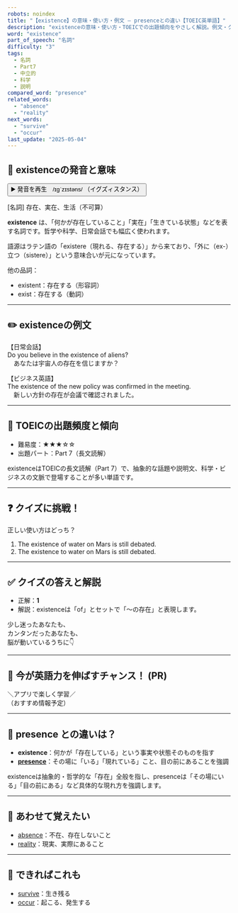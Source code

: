 ```yaml
---
robots: noindex
title: "【existence】の意味・使い方・例文 ― presenceとの違い【TOEIC英単語】"
description: "existenceの意味・使い方・TOEICでの出題傾向をやさしく解説。例文・クイズ付きでpresenceとの違いもわかりやすく学べます。"
word: "existence"
part_of_speech: "名詞"
difficulty: "3"
tags:
  - 名詞
  - Part7
  - 中立的
  - 科学
  - 説明
compared_word: "presence"
related_words:
  - "absence"
  - "reality"
next_words:
  - "survive"
  - "occur"
last_update: "2025-05-04"
---
```


## 🔰 existenceの発音と意味

<button class="play-audio" onclick="playTTS('existence')">
  <span class="play-audio-main">
    ▶️ 発音を再生　/ɪɡˈzɪstəns/
  </span>
  <span class="play-audio-sub">
    （イグズィスタンス）
  </span>
</button>

[名詞] 存在、実在、生活（不可算）

**existence** は、「何かが存在していること」「実在」「生きている状態」などを表す名詞です。哲学や科学、日常会話でも幅広く使われます。

語源はラテン語の「existere（現れる、存在する）」から来ており、「外に（ex-）立つ（sistere）」という意味合いが元になっています。

他の品詞：  
- existent：存在する（形容詞）
- exist：存在する（動詞）

---

## ✏️ existenceの例文

【日常会話】  
Do you believe in the existence of aliens?  
　あなたは宇宙人の存在を信じますか？

【ビジネス英語】  
The existence of the new policy was confirmed in the meeting.  
　新しい方針の存在が会議で確認されました。

---

## 🎯 TOEICの出題頻度と傾向

- 難易度：★★★☆☆
- 出題パート：Part 7（長文読解）

existenceはTOEICの長文読解（Part 7）で、抽象的な話題や説明文、科学・ビジネスの文脈で登場することが多い単語です。

---

## ❓ クイズに挑戦！

正しい使い方はどっち？

1. The existence of water on Mars is still debated.  
2. The existence to water on Mars is still debated.

---

## ✅ クイズの答えと解説

- 正解：**1**
- 解説：existenceは「of」とセットで「～の存在」と表現します。

少し迷ったあなたも、  
カンタンだったあなたも、  
脳が動いているうちに👇️

---

## 🚀 今が英語力を伸ばすチャンス！ (PR)

<div class="info-center">
＼アプリで楽しく学習／<br>  
（おすすめ情報予定）
</div>

---

## 🤔  presence との違いは？

- **existence**：何かが「存在している」という事実や状態そのものを指す
- **[presence](/word/presence/)**：その場に「いる」「現れている」こと、目の前にあることを強調

existenceは抽象的・哲学的な「存在」全般を指し、presenceは「その場にいる」「目の前にある」など具体的な現れ方を強調します。

---

## 🧩 あわせて覚えたい

- [absence](/word/absence/)：不在、存在しないこと
- [reality](/word/reality/)：現実、実際にあること

---

## 📖 できればこれも

- [survive](/word/survive/)：生き残る
- [occur](/word/occur/)：起こる、発生する

<!-- cvid: aid42_bid16 -->
